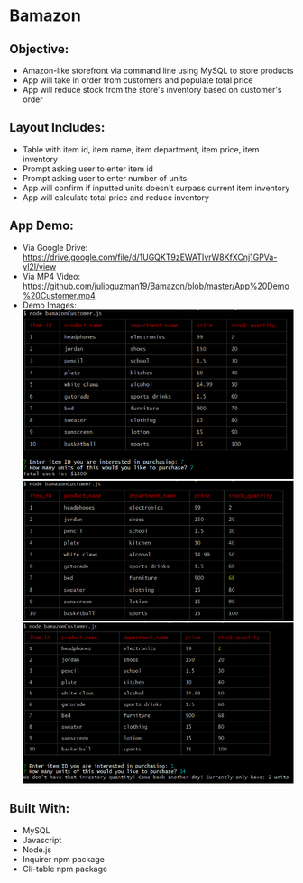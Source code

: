 # Bamazon

## Objective:
- Amazon-like storefront via command line using MySQL to store products
- App will take in order from customers and populate total price
- App will reduce stock from the store's inventory based on customer's order

## Layout Includes:
- Table with item id, item name, item department, item price, item inventory
- Prompt asking user to enter item id
- Prompt asking user to enter number of units
- App will confirm if inputted units doesn't surpass current item inventory
- App will calculate total price and reduce inventory

## App Demo:
- Via Google Drive: https://drive.google.com/file/d/1UGQKT9zEWATIyrW8KfXCnj1GPVa-yl2l/view
- Via MP4 Video: https://github.com/julioguzman19/Bamazon/blob/master/App%20Demo%20Customer.mp4 
- Demo Images: 
![alt text](https://github.com/julioguzman19/Bamazon/blob/master/images/bamazonCustomer-node%201.PNG)
![alt text](https://github.com/julioguzman19/Bamazon/blob/master/images/bamazonCustomer-node%202.PNG)
![alt text](https://github.com/julioguzman19/Bamazon/blob/master/images/bamazonCustomer-node%203.PNG)


## Built With:
- MySQL 
- Javascript
- Node.js
- Inquirer npm package
- Cli-table npm package
